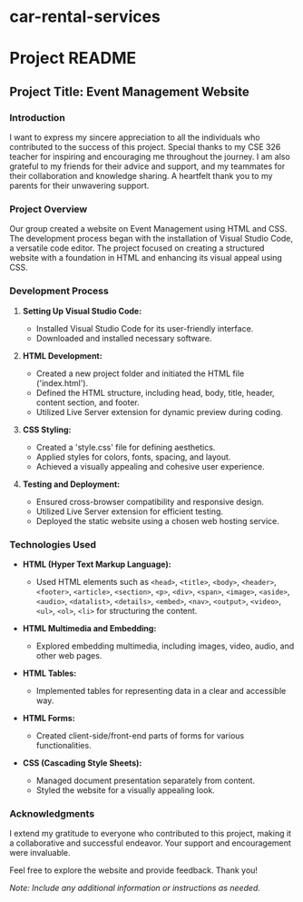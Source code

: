 # car-rental-services
# Project README

## Project Title: Event Management Website

### Introduction

I want to express my sincere appreciation to all the individuals who contributed to the success of this project. Special thanks to my CSE 326 teacher for inspiring and encouraging me throughout the journey. I am also grateful to my friends for their advice and support, and my teammates for their collaboration and knowledge sharing. A heartfelt thank you to my parents for their unwavering support.

### Project Overview

Our group created a website on Event Management using HTML and CSS. The development process began with the installation of Visual Studio Code, a versatile code editor. The project focused on creating a structured website with a foundation in HTML and enhancing its visual appeal using CSS.

### Development Process

1. **Setting Up Visual Studio Code:**
   - Installed Visual Studio Code for its user-friendly interface.
   - Downloaded and installed necessary software.

2. **HTML Development:**
   - Created a new project folder and initiated the HTML file ('index.html').
   - Defined the HTML structure, including head, body, title, header, content section, and footer.
   - Utilized Live Server extension for dynamic preview during coding.

3. **CSS Styling:**
   - Created a 'style.css' file for defining aesthetics.
   - Applied styles for colors, fonts, spacing, and layout.
   - Achieved a visually appealing and cohesive user experience.

4. **Testing and Deployment:**
   - Ensured cross-browser compatibility and responsive design.
   - Utilized Live Server extension for efficient testing.
   - Deployed the static website using a chosen web hosting service.

### Technologies Used

- **HTML (Hyper Text Markup Language):**
  - Used HTML elements such as `<head>`, `<title>`, `<body>`, `<header>`, `<footer>`, `<article>`, `<section>`, `<p>`, `<div>`, `<span>`, `<image>`, `<aside>`, `<audio>`, `<datalist>`, `<details>`, `<embed>`, `<nav>`, `<output>`, `<video>`, `<ul>`, `<ol>`, `<li>` for structuring the content.

- **HTML Multimedia and Embedding:**
  - Explored embedding multimedia, including images, video, audio, and other web pages.

- **HTML Tables:**
  - Implemented tables for representing data in a clear and accessible way.

- **HTML Forms:**
  - Created client-side/front-end parts of forms for various functionalities.

- **CSS (Cascading Style Sheets):**
  - Managed document presentation separately from content.
  - Styled the website for a visually appealing look.

### Acknowledgments

I extend my gratitude to everyone who contributed to this project, making it a collaborative and successful endeavor. Your support and encouragement were invaluable.

Feel free to explore the website and provide feedback. Thank you!

*Note: Include any additional information or instructions as needed.*
